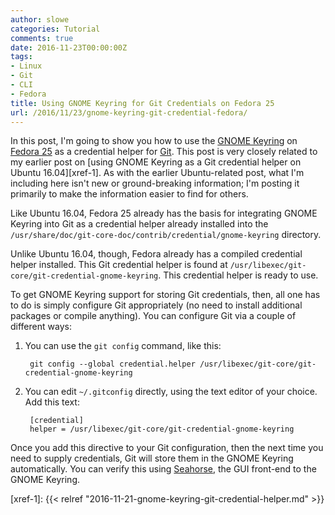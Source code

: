 ```yaml
---
author: slowe
categories: Tutorial
comments: true
date: 2016-11-23T00:00:00Z
tags:
- Linux
- Git
- CLI
- Fedora
title: Using GNOME Keyring for Git Credentials on Fedora 25
url: /2016/11/23/gnome-keyring-git-credential-fedora/
---
```


In this post, I'm going to show you how to use the [GNOME Keyring][link-2] on [Fedora 25][link-4] as a credential helper for [Git][link-1]. This post is very closely related to my earlier post on [using GNOME Keyring as a Git credential helper on Ubuntu 16.04][xref-1]. As with the earlier Ubuntu-related post, what I'm including here isn't new or ground-breaking information; I'm posting it primarily to make the information easier to find for others.

Like Ubuntu 16.04, Fedora 25 already has the basis for integrating GNOME Keyring into Git as a credential helper already installed into the `/usr/share/doc/git-core-doc/contrib/credential/gnome-keyring` directory.

Unlike Ubuntu 16.04, though, Fedora already has a compiled credential helper installed. This Git credential helper is found at `/usr/libexec/git-core/git-credential-gnome-keyring`. This credential helper is ready to use.

To get GNOME Keyring support for storing Git credentials, then, all one has to do is simply configure Git appropriately (no need to install additional packages or compile anything). You can configure Git via a couple of different ways:

1. You can use the `git config` command, like this:

        git config --global credential.helper /usr/libexec/git-core/git-credential-gnome-keyring

2. You can edit `~/.gitconfig` directly, using the text editor of your choice. Add this text:

        [credential]
        helper = /usr/libexec/git-core/git-credential-gnome-keyring

Once you add this directive to your Git configuration, then the next time you need to supply credentials, Git will store them in the GNOME Keyring automatically. You can verify this using [Seahorse][link-3], the GUI front-end to the GNOME Keyring.



[link-1]: https://git-scm.com/
[link-2]: https://wiki.gnome.org/action/show/Projects/GnomeKeyring
[link-3]: https://wiki.gnome.org/Apps/Seahorse
[link-4]: https://www.getfedora.com/
[xref-1]: {{< relref "2016-11-21-gnome-keyring-git-credential-helper.md" >}}
